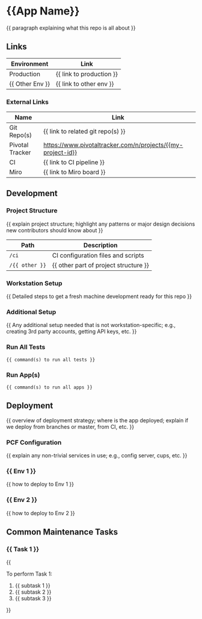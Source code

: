 # {{App Name}}

{{ paragraph explaining what this repo is all about }}

## Links

| Environment     | Link                     |
|-----------------|--------------------------|
| Production      | {{ link to production }} |
| {{ Other Env }} | {{ link to other env }}  |

### External Links

| Name            | Link                      |
|-----------------|---------------------------|
| Git Repo(s)     | {{ link to related git repo(s) }} |
| Pivotal Tracker | https://www.pivotaltracker.com/n/projects/{{my-project-id}} |
| CI              | {{ link to CI pipeline }} |
| Miro            | {{ link to Miro board }}  |

## Development

### Project Structure

{{ explain project structure; highlight any patterns or major design decisions new contributors should know about }}

| Path  | Description                        |
|-------|------------------------------------|
| `/ci` | CI configuration files and scripts |
| `/{{ other }}` | {{ other part of project structure }} |

### Workstation Setup

{{ Detailed steps to get a fresh machine development ready for this repo }}

### Additional Setup

{{ Any additional setup needed that is not workstation-specific; e.g., creating 3rd party accounts, getting API keys, etc. }}

### Run All Tests

```
{{ command(s) to run all tests }}
```

### Run App(s)

```
{{ command(s) to run all apps }}
```

## Deployment

{{ overview of deployment strategy; where is the app deployed; explain if we deploy from branches or master, from CI, etc. }}

### PCF Configuration

{{ explain any non-trivial services in use; e.g., config server, cups, etc. }}

### {{ Env 1 }}

{{ how to deploy to Env 1 }}

### {{ Env 2 }}

{{ how to deploy to Env 2 }}

## Common Maintenance Tasks

### {{ Task 1 }}

{{ 

To perform Task 1: 

1. {{ subtask 1 }}
1. {{ subtask 2 }}
1. {{ subtask 3 }}

}}
